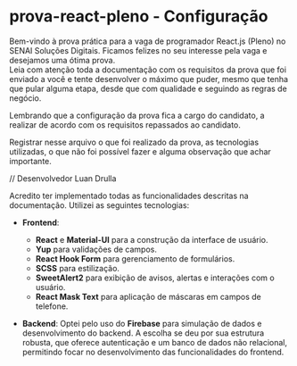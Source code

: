 # prova-react-pleno - Configuração

Bem-vindo à prova prática para a vaga de programador React.js (Pleno) no SENAI Soluções Digitais. Ficamos felizes no seu interesse pela vaga e desejamos uma ótima prova.  
Leia com atenção toda a documentação com os requisitos da prova que foi enviado a você e tente desenvolver o máximo que puder, mesmo que tenha que pular alguma etapa, desde que com qualidade e seguindo as regras de negócio.  
  
Lembrando que a configuração da prova fica a cargo do candidato, a realizar de acordo com os requisitos repassados ao candidato.  
  
Registrar nesse arquivo o que foi realizado da prova, as tecnologias utilizadas, o que não foi possível fazer e alguma observação que achar importante.  


// Desenvolvedor Luan Drulla

Acredito ter implementado todas as funcionalidades descritas na documentação. Utilizei as seguintes tecnologias:

- **Frontend**:
  - **React** e **Material-UI** para a construção da interface de usuário.
  - **Yup** para validações de campos.
  - **React Hook Form** para gerenciamento de formulários.
  - **SCSS** para estilização.
  - **SweetAlert2** para exibição de avisos, alertas e interações com o usuário.
  - **React Mask Text** para aplicação de máscaras em campos de telefone.

- **Backend**:
  Optei pelo uso do **Firebase** para simulação de dados e desenvolvimento do backend. A escolha se deu por sua estrutura robusta, que oferece autenticação e um banco de dados não relacional, permitindo focar no desenvolvimento das funcionalidades do frontend.

